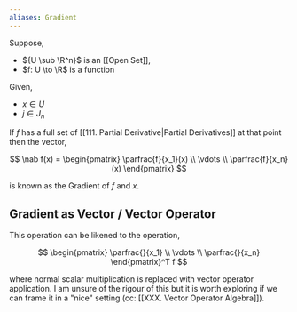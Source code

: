 ```yaml
---
aliases: Gradient
---
```


Suppose,
- ${U \sub \R^n}$ is an [[Open Set]],
- $f: U \to \R$ is a function

Given,
- $x \in U$
- $j \in J_n$

If $f$ has a full set of [[111. Partial Derivative|Partial Derivatives]] at that point then the vector,

$$
\nab f(x) = \begin{pmatrix}
\parfrac{f}{x_1}(x) \\
\vdots \\
\parfrac{f}{x_n}(x)
\end{pmatrix}
$$

is known as the Gradient of $f$ and $x$.

## Gradient as Vector / Vector Operator

This operation can be likened to the operation,

$$
\begin{pmatrix}
\parfrac{}{x_1} \\ \vdots \\ \parfrac{}{x_n}
\end{pmatrix}^T f
$$

where normal scalar multiplication is replaced with vector operator application. I am unsure of the rigour of this but it is worth exploring if we can frame it in a "nice" setting (cc: [[XXX. Vector Operator Algebra]]).
